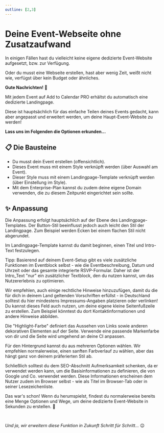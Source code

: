 ```yaml
---
outline: [2,3]
---
```


# Deine Event-Webseite ohne Zusatzaufwand

In einigen Fällen hast du vielleicht keine eigene dedizierte Event-Website aufgesetzt, bzw. zur Verfügung.

Oder du musst eine Webseite erstellen, hast aber wenig Zeit, weißt nicht wie, verfügst über kein Budget oder ähnliches.

**Gute Nachrichten!** 🥳

Mit jedem Event auf Add to Calendar PRO erhältst du automatisch eine dedizierte Landingpage.

Diese ist hauptsächlich für das einfache Teilen deines Events gedacht, kann aber angepasst und erweitert werden, um deine Haupt-Event-Website zu werden!

**Lass uns im Folgenden die Optionen erkunden...**

## 📋 Die Bausteine

* Du musst dein Event erstellen (offensichtlich).
* Dieses Event muss mit einem Style verknüpft werden (über Auswahl am Event).
* Dieser Style muss mit einem Landingpage-Template verknüpft werden (über Einstellung im Style).
* Mit dem Enterprise-Plan kannst du zudem deine eigene Domain verwenden, die zu diesem Zeitpunkt eingerichtet sein sollte.

## ✨ Anpassung

Die Anpassung erfolgt hauptsächlich auf der Ebene des Landingpage-Templates. Der Button-Stil beeinflusst jedoch auch leicht den Stil der Landingpage. Zum Beispiel werden Ecken bei einem flachen Stil nicht abgerundet.

Im Landingpage-Template kannst du damit beginnen, einen Titel und Intro-Text festzulegen.

Tipp: Basierend auf deinem Event-Setup gibt es viele zusätzliche Funktionen im Eventblock selbst - wie die Eventbeschreibung, Datum und Uhrzeit oder das gesamte integrierte RSVP-Formular.
Daher ist der Intro_Text "nur" ein zusätzlicher Textblock, den du nutzen kannst, um das Nutzererlebnis zu optimieren.

Wir empfehlen, auch einige rechtliche Hinweise hinzuzufügen, damit du die für dich in deinem Land geltenden Vorschriften erfüllst - in Deutschland solltest du hier mindestens Impressums-Angaben platzieren oder verlinken!
Du kannst dieses Feld auch nutzen, um deine eigene kleine Seitenfußzeile zu erstellen.
Zum Beispiel könntest du dort Kontaktinformationen und andere Hinweise abbilden.

Die "Highlight-Farbe" definiert das Aussehen von Links sowie anderen dekorativen Elementen auf der Seite. Verwende eine passende Markenfarbe von dir und die Seite wird umgehend an deine CI anpassen.

Für den Hintergrund kannst du aus mehreren Optionen wählen. Wir empfehlen normalerweise, einen sanften Farbverlauf zu wählen, aber das hängt ganz von deinem präferierten Stil ab.

Schließlich solltest du dem SEO-Abschnitt Aufmerksamkeit schenken, da er verwendet werden kann, um die Basisinformationen zu definieren, die von Google und Co. verwendet werden. Diese Informationen erscheinen dem Nutzer zudem im Browser selbst - wie als Titel im Browser-Tab oder in seiner Lesezeichenliste.

Das war's schon! Wenn du herumspielst, findest du normalerweise bereits eine Menge Optionen und Wege, um deine dedizierte Event-Website in Sekunden zu erstellen. 🚀

<br />

*Und ja, wir erweitern diese Funktion in Zukunft Schritt für Schritt...*  😉
